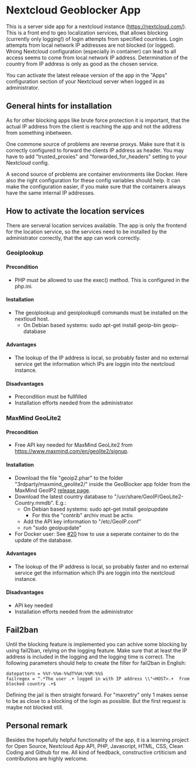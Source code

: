 # Nextcloud Geoblocker App
This is a server side app for a nextcloud instance (https://nextcloud.com/).
This is a front end to geo localization services, that allows blocking (currently only logging!) of login attempts from specified countries.
Login attempts from local network IP addresses are not blocked (or logged).
Wrong Nextcloud configuration (especially in container) can lead to all access seems to come from local network IP address.
Determination of the country from IP address is only as good as the chosen service. 

You can activate the latest release version of the app in the "Apps" configuration section of your Nextcloud server when logged in as administrator.

## General hints for installation

As for other blocking apps like brute force protection it is important, that the actual IP address from the client is reaching the app and not the address from something inbetween.

One commone source of problems are reverse proxys. Make sure that it is correctly configured to forward the clients IP address as header. You may have to add "trusted_proxies" and "forwarded_for_headers" setting to your Nextcloud config.

A second source of problems are container environments like Docker. Here also the right configuration for these config variables should help. It can make the configuration easier, if you make sure that the containers always have the same internal IP addresses.

## How to activate the location services
There are serveral location services available. The app is only the frontend for the location service, so the services need to be installed by the administrator correctly, that the app can work correctly.

### Geoiplookup
#### Precondition
- PHP must be allowed to use the exec() method. This is configured in the php.ini.
#### Installation
- The geoiplookup and geoiplookup6 commands must be installed on the nextloud host.
  - On Debian based systems: sudo apt-get install geoip-bin geoip-database
#### Advantages
- The lookup of the IP address is local, so probably faster and no external service get the information which IPs are loggin into the nextcloud instance.
#### Disadvantages
- Precondition must be fullfilled
- Installation efforts needed from the administrator

### MaxMind GeoLite2
#### Precondition
- Free API key needed for MaxMind GeoLite2 from https://www.maxmind.com/en/geolite2/signup.
#### Installation 
- Download the file "geoip2.phar" to the folder "3rdparty/maxmind_geolite2/" inside the GeoBlocker app folder from the MaxMind GeoIP2 [release page](https://github.com/maxmind/GeoIP2-php/releases).
- Download the latest country database to "/usr/share/GeoIP/GeoLite2-Country.mmdb". E.g.:
  - On Debian based systems: sudo apt-get install geoipupdate
    - For this the "contrib" archiv must be activ.
  - Add the API key information to "/etc/GeoIP.conf" 
  - run "sudo geoipupdate"
- For Docker user: See [#20](https://github.com/HomeITAdmin/nextcloud_geoblocker/issues/20) how to use a seperate container to do the update of the database.
#### Advantages
- The lookup of the IP address is local, so probably faster and no external service get the information which IPs are loggin into the nextcloud instance.
#### Disadvantages
- API key needed
- Installation efforts needed from the administrator

## Fail2ban
Until the blocking feature is implemented you can achive some blocking by using fail2ban, relying on the logging feature. Make sure that at least the IP address is included in the logging and the logging time is correct. The following parameters should help to create the filter for fail2ban in English: 

```
datepattern = %%Y-%%m-%%dT%%H:%%M:%%S
failregex = ^.*The user .+ logged in with IP address \\"<HOST>.+  from blocked country .+$
```

Defining the jail is then straight forward. For "maxretry" only 1 makes sense to be as close to a blocking of the login as possible. But the first request is maybe not blocked still.

## Personal remark
Besides the hopefully helpful functionality of the app, it is a learning project for Open Source, Nextcloud App API, PHP, Javascript, HTML, CSS, Clean Coding and Github for me. All kind of feedback, constructive crtiticism and contributions are highly welcome. 

